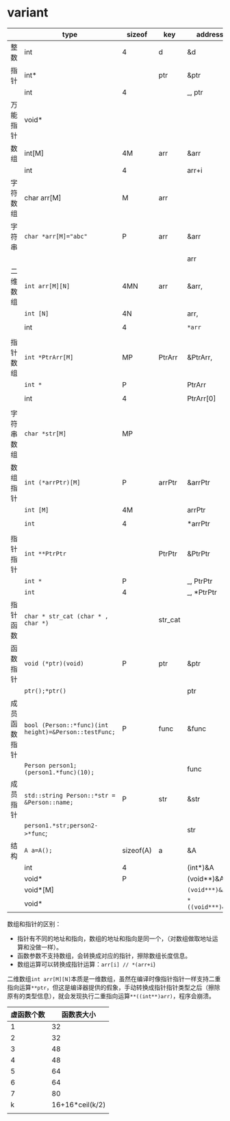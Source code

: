 # variant



|              | type                                                  | sizeof    | key     | address          | value                     |
| ------------ | ----------------------------------------------------- | --------- | ------- | ---------------- | ------------------------- |
| 整数         | int                                                   | 4         | d       | &d               | d                         |
| 指针         | int*                                                  |           | ptr     | &ptr             | ptr                       |
|              | int                                                   | 4         |         | _, ptr           | `*ptr`                    |
| 万能指针     | void*                                                 |           |         |                  |                           |
| 数组         | int[M]                                                | 4M        | arr     | &arr             | arr                       |
|              | int                                                   | 4         |         | arr+i            | `*arr,arr[i]`             |
| 字符数组     | char arr[M]                                           | M         | arr     |                  |                           |
| 字符串       | `char *arr[M]="abc"`                                  | P         | arr     | &arr             | arr                       |
|              |                                                       |           |         | arr              | *arr                      |
| 二维数组     | `int arr[M][N]`                                       | 4MN       | arr     | &arr,            | arr                       |
|              | `int [N]`                                             | 4N        |         | arr,             | `*arr`                    |
|              | int                                                   | 4         |         | `*arr`           | `arr[i][j],*(*(arr+i)+j)` |
| 指针数组     | `int *PtrArr[M]`                                      | MP        | PtrArr  | &PtrArr,         | PtrArr                    |
|              | `int *`                                               | P         |         | PtrArr           | PtrArr[0]                 |
|              | int                                                   | 4         |         | PtrArr[0]        | `PtrArr[1][0],*ptrArr[1]` |
| 字符串数组   | `char *str[M]`                                        | MP        |         |                  |                           |
| 数组指针     | `int (*arrPtr)[M]`                                    | P         | arrPtr  | &arrPtr          | arrPtr                    |
|              | `int [M]`                                             | 4M        |         | arrPtr           | *arrPtr                   |
|              | `int`                                                 | 4         |         | \*arrPtr         | `**arrPtr, (*arrPtr)[0]`  |
| 指针指针     | `int **PtrPtr`                                        |           | PtrPtr  | &PtrPtr          | PtrPtr                    |
|              | `int *`                                               | P         |         | _, PtrPtr        | \*PtrPtr                  |
|              | `int `                                                | 4         |         | _, *PtrPtr       | \*\*PtrPtr                |
| 指针函数     | `char * str_cat (char * , char *)`                    |           | str_cat |                  |                           |
| 函数指针     | `void (*ptr)(void)`                                   | P         | ptr     | &ptr             | ptr                       |
|              | `ptr();*ptr()`                                        |           |         | ptr              | \*ptr                     |
| 成员函数指针 | `bool (Person::*func)(int height)=&Person::testFunc;` | P         | func    | &func            | func                      |
|              | `Person person1;(person1.*func)(10);`                 |           |         | func             | \*func                    |
| 成员指针     | `std::string Person::*str = &Person::name;`           | P         | str     | &str             | str                       |
|              | `person1.*str;person2->*func`;                        |           |         | str              | \*str                     |
| 结构         | `A a=A();`                                            | sizeof(A) | a       | &A               | A                         |
|              | int                                                   | 4         |         | (int\*)&A        | `*(int*)&A`               |
|              | void*                                                 | P         |         | (void\*\*)&A     | `*(void**)&A`             |
|              | void*[M]                                              |           |         | `(void***)&A`    | `*((void***)&A)`          |
|              | void*                                                 |           |         | `*((void***)&A)` | `**((void***)&A)`         |



数组和指针的区别：

- 指针有不同的地址和指向，数组的地址和指向是同一个，（对数组做取地址运算和没做一样）。
- 函数参数不支持数组，会转换成对应的指针，擦除数组长度信息。
- 数组运算可以转换成指针运算：`arr[i] // *(arr+i`)





二维数组`int arr[M][N]`本质是一维数组，虽然在编译时像指针指针一样支持二重指向运算`**ptr`，但这是编译器提供的假象，手动转换成指针指针类型之后（擦除原有的类型信息），就会发现执行二重指向运算`**((int**)arr)`，程序会崩溃。



| 虚函数个数 | 函数表大小      |
| ---------- | --------------- |
| 1          | 32              |
| 2          | 32              |
| 3          | 48              |
| 4          | 48              |
| 5          | 64              |
| 6          | 64              |
| 7          | 80              |
| k          | 16+16*ceil(k/2) |
|            |                 |